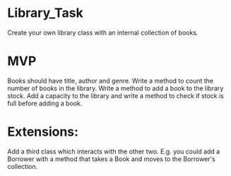 # Library_Task
Create your own library class with an internal collection of books.

# MVP
Books should have title, author and genre.
Write a method to count the number of books in the library.
Write a method to add a book to the library stock.
Add a capacity to the library and write a method to check if stock is full before adding a book.

# Extensions:
Add a third class which interacts with the other two. E.g. you could add a Borrower with a method that takes a Book and moves to the Borrower's collection.
